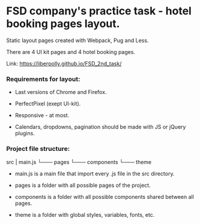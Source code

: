 # FSD company's practice task - hotel booking pages layout.

Static layout pages created with Webpack, Pug and Less.

There are 4 UI kit pages and 4 hotel booking pages.

Link: https://liberpolly.github.io/FSD_2nd_task/


### Requirements for layout:

* Last versions of Chrome and Firefox.

* PerfectPixel (exept UI-kit).

* Responsive - at most.

* Calendars, dropdowns, pagination should be made with JS or jQuery plugins.


### Project file structure:
  src
  |  main.js
  └─── pages
  └─── components
  └─── theme

* main.js is a main file that import every .js file in the src directory.

* pages is a folder with all possible pages of the project.

* components is a folder with all possible components shared between all pages.

* theme is a folder with global styles, variables, fonts, etc.